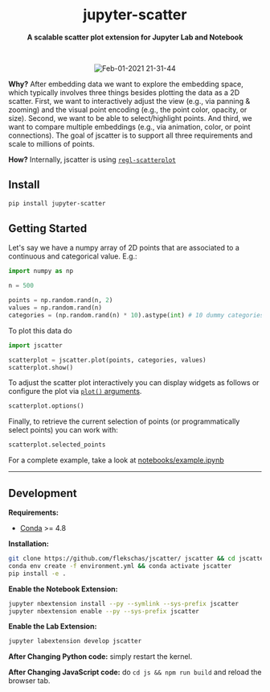 <h1 align="center">
  jupyter-scatter
</h1>

<div align="center">
  
  **A scalable scatter plot extension for Jupyter Lab and Notebook**
  
</div>

<br/>

<div align="center">
  
  ![Feb-01-2021 21-31-44](https://user-images.githubusercontent.com/932103/106544399-7a717680-64d5-11eb-8d04-288b70807bc0.gif)
  
</div>

**Why?** After embedding data we want to explore the embedding space, which typically involves three things besides plotting the data as a 2D scatter. First, we want to interactively adjust the view (e.g., via panning & zooming) and the visual point encoding (e.g., the point color, opacity, or size). Second, we want to be able to select/highlight points. And third, we want to compare multiple embeddings (e.g., via animation, color, or point connections). The goal of jscatter is to support all three requirements and scale to millions of points.

**How?** Internally, jscatter is using [`regl-scatterplot`](https://github.com/flekschas/regl-scatterplot/)

## Install

```bash
pip install jupyter-scatter
```

## Getting Started

Let's say we have a numpy array of 2D points that are associated to a continuous and categorical value. E.g.:

```python
import numpy as np

n = 500

points = np.random.rand(n, 2)
values = np.random.rand(n)
categories = (np.random.rand(n) * 10).astype(int) # 10 dummy categories
```

To plot this data do

```python
import jscatter

scatterplot = jscatter.plot(points, categories, values)
scatterplot.show()
```

To adjust the scatter plot interactively you can display widgets as follows or configure the plot via [`plot()` arguments](#plot).

```python
scatterplot.options()
```

Finally, to retrieve the current selection of points (or programmatically select points) you can work with:

```python
scatterplot.selected_points
```

For a complete example, take a look at [notebooks/example.ipynb](notebooks/example.ipynb)

---

## Development

**Requirements:**

- [Conda](https://docs.conda.io/en/latest/) >= 4.8

**Installation:**

```bash
git clone https://github.com/flekschas/jscatter/ jscatter && cd jscatter
conda env create -f environment.yml && conda activate jscatter
pip install -e .
```

**Enable the Notebook Extension:**

```bash
jupyter nbextension install --py --symlink --sys-prefix jscatter
jupyter nbextension enable --py --sys-prefix jscatter
```

**Enable the Lab Extension:**

```bash
jupyter labextension develop jscatter
```

**After Changing Python code:** simply restart the kernel.

**After Changing JavaScript code:** do `cd js && npm run build` and reload the browser tab.

